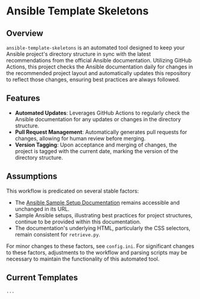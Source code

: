 # Ansible Template Skeletons

## Overview
`ansible-template-skeletons` is an automated tool designed to keep your Ansible project's directory structure in sync with the latest recommendations from the official Ansible documentation. Utilizing GitHub Actions, this project checks the Ansible documentation daily for changes in the recommended project layout and automatically updates this repository to reflect those changes, ensuring best practices are always followed.

## Features
- **Automated Updates**: Leverages GitHub Actions to regularly check the Ansible documentation for any updates or changes in the directory structure.
- **Pull Request Management**: Automatically generates pull requests for changes, allowing for human review before merging.
- **Version Tagging**: Upon acceptance and merging of changes, the project is tagged with the current date, marking the version of the directory structure.

## Assumptions
This workflow is predicated on several stable factors:
- The [Ansible Sample Setup Documentation](https://docs.ansible.com/ansible/latest/tips_tricks/sample_setup.html) remains accessible and unchanged in its URL.
- Sample Ansible setups, illustrating best practices for project structures, continue to be provided within this documentation.
- The documentation's underlying HTML, particularly the CSS selectors, remain consistent for `retrieve.py`.

For minor changes to these factors, see `config.ini`.  For significant changes to these factors, adjustments to the workflow and parsing scripts may be necessary to maintain the functionality of this automated tool.

## Current Templates
<!-- TEMPLATE_START -->
<!-- Content dynamically generated by `build_structure_string(parsed_structure)` will appear here. -->
```...```
<!-- TEMPLATE_END -->